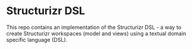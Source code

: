 # Structurizr DSL

This repo contains an implementation of the Structurizr DSL - a way to create Structurizr workspaces (model and views) using a textual domain specific language (DSL).

